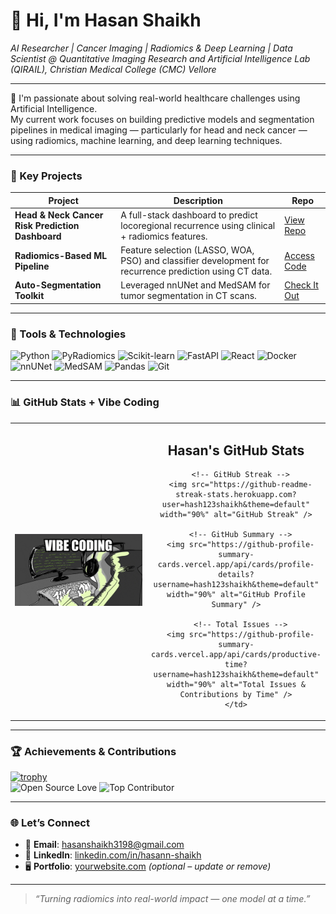 # 👋 Hi, I'm Hasan Shaikh  
*AI Researcher | Cancer Imaging | Radiomics & Deep Learning | Data Scientist @ Quantitative Imaging Research and Artificial Intelligence Lab (QIRAIL), Christian Medical College (CMC) Vellore*

---

🔬 I'm passionate about solving real-world healthcare challenges using Artificial Intelligence.  
My current work focuses on building predictive models and segmentation pipelines in medical imaging — particularly for head and neck cancer — using radiomics, machine learning, and deep learning techniques.

---

### 🚀 Key Projects

| Project | Description | Repo |
|--------|-------------|------|
| **Head & Neck Cancer Risk Prediction Dashboard** | A full-stack dashboard to predict locoregional recurrence using clinical + radiomics features. | [View Repo](https://github.com/hash123shaikh/...) |
| **Radiomics-Based ML Pipeline** | Feature selection (LASSO, WOA, PSO) and classifier development for recurrence prediction using CT data. | [Access Code](https://github.com/hash123shaikh/...) |
| **Auto-Segmentation Toolkit** | Leveraged nnUNet and MedSAM for tumor segmentation in CT scans. | [Check It Out](https://github.com/hash123shaikh/...) |

---

### 🧠 Tools & Technologies

![Python](https://img.shields.io/badge/Python-3776AB?style=for-the-badge&logo=python&logoColor=white)
![PyRadiomics](https://img.shields.io/badge/PyRadiomics-FF6F00?style=for-the-badge&logo=python&logoColor=white)
![Scikit-learn](https://img.shields.io/badge/Scikit--learn-F7931E?style=for-the-badge&logo=scikit-learn&logoColor=white)
![FastAPI](https://img.shields.io/badge/FastAPI-005571?style=for-the-badge&logo=fastapi)
![React](https://img.shields.io/badge/React-20232A?style=for-the-badge&logo=react&logoColor=61DAFB)
![Docker](https://img.shields.io/badge/Docker-2496ED?style=for-the-badge&logo=docker&logoColor=white)
![nnUNet](https://img.shields.io/badge/nnUNet-DeepLearning-blueviolet?style=for-the-badge)
![MedSAM](https://img.shields.io/badge/MedSAM-Segmentation-9cf?style=for-the-badge)
![Pandas](https://img.shields.io/badge/Pandas-150458?style=for-the-badge&logo=pandas&logoColor=white)
![Git](https://img.shields.io/badge/Git-F05032?style=for-the-badge&logo=git&logoColor=white)

---

### 📊 GitHub Stats + Vibe Coding

<table>
  <tr>
    <td width="48%">
      <img src="1_W0ur9D98GGM9HGstpvF1ZA.gif" width="100%" alt="Vibe Coding GIF">
    </td>
    <td width="52%" align="center">
      <h2>Hasan's GitHub Stats</h2>

      <!-- GitHub Streak -->
      <img src="https://github-readme-streak-stats.herokuapp.com?user=hash123shaikh&theme=default" width="90%" alt="GitHub Streak" />

      <!-- GitHub Summary -->
      <img src="https://github-profile-summary-cards.vercel.app/api/cards/profile-details?username=hash123shaikh&theme=default" width="90%" alt="GitHub Profile Summary" />

      <!-- Total Issues -->
      <img src="https://github-profile-summary-cards.vercel.app/api/cards/productive-time?username=hash123shaikh&theme=default" width="90%" alt="Total Issues & Contributions by Time" />
    </td>
  </tr>
</table>

---

### 🏆 Achievements & Contributions

[![trophy](https://github-profile-trophy.vercel.app/?username=hash123shaikh&theme=flat&column=7)](https://github.com/ryo-ma/github-profile-trophy)  
![Open Source Love](https://img.shields.io/badge/Open%20Source-%E2%9D%A4-red)
![Top Contributor](https://img.shields.io/badge/Top%20Contributor-%F0%9F%94%A5-orange)

---

### 🌐 Let’s Connect

- 📧 **Email**: hasanshaikh3198@gmail.com  
- 💼 **LinkedIn**: [linkedin.com/in/hasann-shaikh](https://linkedin.com/in/hasann-shaikh)  
- 🖥️ **Portfolio**: [yourwebsite.com](https://yourwebsite.com) *(optional – update or remove)*

---

> *“Turning radiomics into real-world impact — one model at a time.”*
